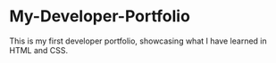 # My-Developer-Portfolio
This is my first developer portfolio, showcasing what I have learned in HTML and CSS.
